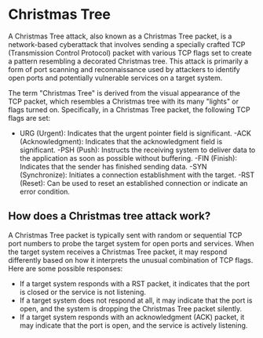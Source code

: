 # Christmas Tree
A Christmas Tree attack, also known as a Christmas Tree packet, is a network-based cyberattack that involves sending a specially crafted TCP (Transmission Control Protocol) packet with various TCP flags set to create a pattern resembling a decorated Christmas tree. This attack is primarily a form of port scanning and reconnaissance used by attackers to identify open ports and potentially vulnerable services on a target system.

The term "Christmas Tree" is derived from the visual appearance of the TCP packet, which resembles a Christmas tree with its many "lights" or flags turned on. Specifically, in a Christmas Tree packet, the following TCP flags are set:

- URG (Urgent): Indicates that the urgent pointer field is significant.
-ACK (Acknowledgment): Indicates that the acknowledgment field is significant.
-PSH (Push): Instructs the receiving system to deliver data to the application as soon as possible without buffering.
-FIN (Finish): Indicates that the sender has finished sending data.
-SYN (Synchronize): Initiates a connection establishment with the target.
-RST (Reset): Can be used to reset an established connection or indicate an error condition.

## How does a Christmas tree attack work?
A Christmas Tree packet is typically sent with random or sequential TCP port numbers to probe the target system for open ports and services. When the target system receives a Christmas Tree packet, it may respond differently based on how it interprets the unusual combination of TCP flags. Here are some possible responses:

- If a target system responds with a RST packet, it indicates that the port is closed or the service is not listening.
- If a target system does not respond at all, it may indicate that the port is open, and the system is dropping the Christmas Tree packet silently.
- If a target system responds with an acknowledgment (ACK) packet, it may indicate that the port is open, and the service is actively listening.
